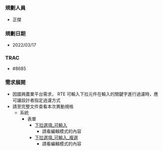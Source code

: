 ### <div id="user">規劃人員</div>
* 正傑

### <div id="updatedate">規劃日期</div>
* 2022/03/17

### <div id="trac">TRAC</div>
* #8685

### <div id="requirement">需求展開</div>
* 因國興農業平台需求， RTE 可輸入下拉元件在輸入的關鍵字進行過濾時，應可讓設計者指定過濾方式
* 請至完整文件查看本次異動規格
    * 系統
        * 表單
            * [下拉選項_可輸入](../../../RTE/SYSTEM/FORM/ctrl_dropDownCombo/README.md)
                * 請看編輯模式的內容
            * [下拉選項_可輸入_複選](../../../RTE/SYSTEM/FORM/ctrl_dropDownMultiCombo/README.md)
                * 請看編輯模式的內容